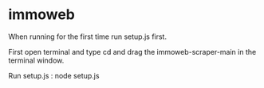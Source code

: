 # immoweb

When running for the first time run setup.js first.

First open terminal and type cd and drag the immoweb-scraper-main in the terminal window.

Run setup.js : node setup.js


